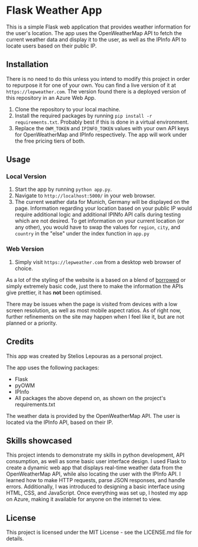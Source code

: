 # Flask Weather App

This is a simple Flask web application that provides weather information for the user's location. The app uses the OpenWeatherMap API to fetch the current weather data and display it to the user, as well as the IPInfo API to locate users based on their public IP.

## Installation

There is no need to do this unless you intend to modify this project in order to repurpose it for one of your own. You can find a live version of it at `https://lepweather.com`.
The version found there is a deployed version of this repository in an Azure Web App. 

1. Clone the repository to your local machine.
2. Install the required packages by running `pip install -r requirements.txt`. Probably best if this is done in a virtual environment.
3. Replace the `OWM_TOKEN` and `IPINFO_TOKEN` values with your own API keys for OpenWeatherMap and IPInfo respectively. The app will work under the free pricing tiers of both.

## Usage

### Local Version

1. Start the app by running `python app.py`.
2. Navigate to `http://localhost:5000/` in your web browser.
3. The current weather data for Munich, Germany will be displayed on the page. Information regarding your location based on your public IP would require additional logic and
additional IPINfo API calls during testing which are not desired. To get information on your current location (or any other), you would have to swap the values for `region`, 
`city`, and `country` in the "else" under the index function in `app.py`


### Web Version

1. Simply visit `https://lepweather.com` from a desktop web browser of choice. 

As a lot of the styling of the website is a based on a blend of [borrowed](https://codepen.io/antoniasymeonidou/pen/BawKMqg "Thank you for the beautiful clouds!") or simply extremely basic code, just there to make the information the APIs give prettier, it has **not** been optimised.

There may be issues when the page is visited from devices with a low screen resolution, as well as most mobile aspect ratios. As of right now, further refinements on the site
may happen when I feel like it, but are not planned or a priority.

## Credits

This app was created by Stelios Lepouras as a personal project.

The app uses the following packages:

- Flask
- pyOWM
- IPInfo
- All packages the above depend on, as shown on the project's requirements.txt

The weather data is provided by the OpenWeatherMap API.
The user is located via the IPInfo API, based on their IP.

## Skills showcased

This project intends to demonstrate my skills in python development, API consumption, as well as some basic user interface design. I used Flask to create a dynamic web app that
displays real-time weather data from the OpenWeatherMap API, while also locating the user with the IPInfo API. I learned how to make HTTP requests, parse JSON responses, and
handle errors. Additionally, I was introduced to designing a basic interface using HTML, CSS, and JavaScript. Once everything was set up, I hosted my app on Azure, making it
available for anyone on the internet to view.

## License

This project is licensed under the MIT License - see the LICENSE.md file for details.
